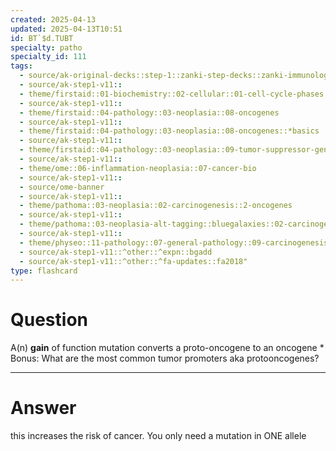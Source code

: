 ```yaml
---
created: 2025-04-13
updated: 2025-04-13T10:51
id: BT`$d.TUBT
specialty: patho
specialty_id: 111
tags:
  - source/ak-original-decks::step-1::zanki-step-decks::zanki-immunology-+-general-pathology::pathoma-chapter-3-(neoplasia)
  - source/ak-step1-v11::
  - theme/firstaid::01-biochemistry::02-cellular::01-cell-cycle-phases::regulation::*basics
  - source/ak-step1-v11::
  - theme/firstaid::04-pathology::03-neoplasia::08-oncogenes
  - source/ak-step1-v11::
  - theme/firstaid::04-pathology::03-neoplasia::08-oncogenes::*basics
  - source/ak-step1-v11::
  - theme/firstaid::04-pathology::03-neoplasia::09-tumor-suppressor-genes::*basics
  - source/ak-step1-v11::
  - theme/ome::06-inflammation-neoplasia::07-cancer-bio
  - source/ak-step1-v11::
  - source/ome-banner
  - source/ak-step1-v11::
  - theme/pathoma::03-neoplasia::02-carcinogenesis::2-oncogenes
  - source/ak-step1-v11::
  - theme/pathoma::03-neoplasia-alt-tagging::bluegalaxies::02-carcinogenesis::2-oncogenes
  - source/ak-step1-v11::
  - theme/physeo::11-pathology::07-general-pathology::09-carcinogenesis
  - source/ak-step1-v11::^other::^expn::bgadd
  - source/ak-step1-v11::^other::^fa-updates::fa2018"
type: flashcard
---
```


# Question
A(n) **gain** of function mutation converts a proto-oncogene to an oncogene  * Bonus: What are the most common tumor promoters aka protooncogenes?

---

# Answer
this increases the risk of cancer.  You only need a mutation in ONE allele